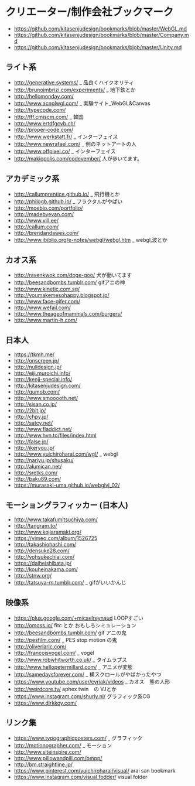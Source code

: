 # クリエーター/制作会社ブックマーク

* https://github.com/kitasenjudesign/bookmarks/blob/master/WebGL.md
* https://github.com/kitasenjudesign/bookmarks/blob/master/Company.md
* https://github.com/kitasenjudesign/bookmarks/blob/master/Unity.md



## ライト系
* http://generative.systems/ _ 品良くハイクオリティ
* http://brunoimbrizi.com/experiments/ _ 地下鉄とか
* http://hellomonday.com/
* http://www.acnplwgl.com/ _ 実験サイト_WebGL&Canvas
* http://typecode.com/
* http://fff.cmiscm.com/ _ 韓国
* http://www.ertdfgcvb.ch/
* http://proper-code.com/
* http://www.werkstatt.fr/ _ インターフェイス
* http://www.newrafael.com/ _ 例のネットアートの人
* http://www.offpixel.co/  _ インターフェイス
* http://makiopolis.com/codevember/ 人が歩いてます。

## アカデミック系
* http://callumprentice.github.io/ _ 飛行機とか
* http://philogb.github.io/ _ フラクタルがやばい
* http://moebio.com/portfolio/
* http://madebyevan.com/
* http://www.vill.ee/
* http://callum.com/
* http://brendandawes.com/
* http://www.ibiblio.org/e-notes/webgl/webgl.htm _ webgl,波とか

## カオス系
* http://ravenkwok.com/doge-goo/ 犬が動いてます  
* http://beesandbombs.tumblr.com/ gifアニの神
* http://www.kinetic.com.sg/
* http://youmakemesohappy.blogspot.jp/
* http://www.face-gifer.com/
* http://www.wefail.com/
* http://www.theageofmammals.com/burgers/
* http://www.martin-h.com/

## 日本人
* https://tkmh.me/
* http://onscreen.jp/
* http://nulldesign.jp/
* http://eiji.muroichi.info/
* http://kenji-special.info/
* http://kitasenjudesign.com/
* http://gumob.com/
* http://www.smooooth.net/
* http://sisan.co.jp/
* http://2bit.jp/
* http://chpy.jp/
* http://satcy.net/
* http://www.fladdict.net/
* http://www.hvn.to/files/index.html
* http://false.jp/
* http://ikeryou.jp/
* http://www.yuichiroharai.com/wgl/ _ webgl
* http://nariyu.jp/shusaku/
* http://alumican.net/
* http://sretks.com/
* http://baku89.com/ 
* https://murasaki-uma.github.io/webglvj_02/



## モーショングラフィッカー (日本人)
* http://www.takafumitsuchiya.com/
* http://tangram.to/
* http://www.kojiaramaki.org/
* https://vimeo.com/album/1526725
* http://takashiohashi.com/
* http://densuke28.com/
* http://yohsukechiai.com/
* https://daiheishibata.jp/
* http://kouheinakama.com/
* http://stnw.org/
* http://tatsuya-m.tumblr.com/ _ gifがいいかんじ

## 映像系
* https://plus.google.com/+micaelreynaud LOOPすごい
* http://omoss.io/ fitc とか おもしろシミュレーション
* http://beesandbombs.tumblr.com/ gif アニの鬼
* http://pesfilm.com/ _ PES stop motion の鬼
* http://oliverlaric.com/
* http://francoisvogel.com/ _ vogel
* http://www.robwhitworth.co.uk/ _ タイムラプス
* http://www.hellopetermillard.com/ _ アニメが変態
* http://samedaysforever.com/ _ 横スクロールがやばかったやつ
* https://www.youtube.com/user/cyriak/videos _ カオス　熊の人形
* http://weirdcore.tv/ aphex twin　の VJとか
* https://www.instagram.com/shurly.nl/ グラフィック系CG
* https://www.dirkkoy.com/

## リンク集
* https://www.typographicposters.com/ _ グラフィック 
* http://motionographer.com/ _ モーション
* http://www.siteinspire.com/
* http://www.pillowandpill.com/bmpp/
* http://bm.straightline.jp/
* https://www.pinterest.com/yuichiroharai/visual/ arai san bookmark
* https://www.instagram.com/visual.fodder/ visual folder 
